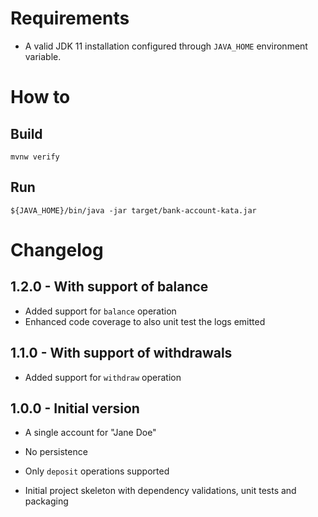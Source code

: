 
# Requirements

* A valid JDK 11 installation configured through `JAVA_HOME` environment variable.

# How to

## Build

`mvnw verify`

## Run

`${JAVA_HOME}/bin/java -jar target/bank-account-kata.jar`

# Changelog

## 1.2.0 - With support of balance

- Added support for `balance` operation
- Enhanced code coverage to also unit test the logs emitted

## 1.1.0 - With support of withdrawals

- Added support for `withdraw` operation

## 1.0.0 - Initial version

- A single account for "Jane Doe"
- No persistence
- Only `deposit` operations supported

- Initial project skeleton with dependency validations, unit tests and packaging
